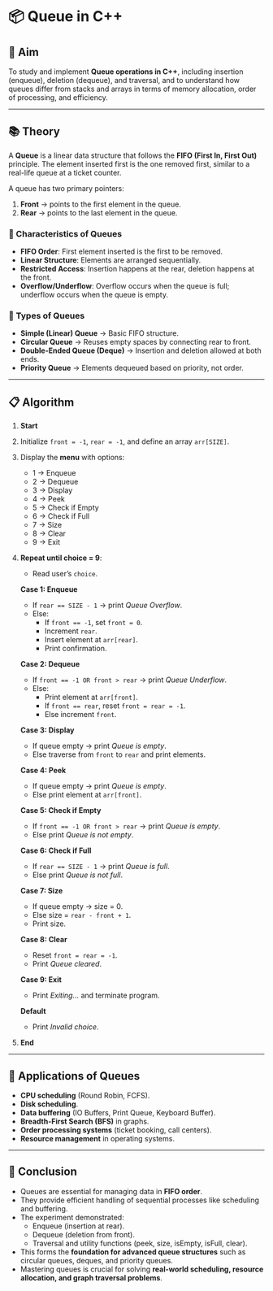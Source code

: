 # 📦 Queue in C++

## 🎯 Aim  
To study and implement **Queue operations in C++**, including insertion (enqueue), deletion (dequeue), and traversal, and to understand how queues differ from stacks and arrays in terms of memory allocation, order of processing, and efficiency.

---

## 📚 Theory  

A **Queue** is a linear data structure that follows the **FIFO (First In, First Out)** principle. The element inserted first is the one removed first, similar to a real-life queue at a ticket counter.  

A queue has two primary pointers:  
1. **Front** → points to the first element in the queue.  
2. **Rear** → points to the last element in the queue.  

### 🔑 Characteristics of Queues  
- **FIFO Order**: First element inserted is the first to be removed.  
- **Linear Structure**: Elements are arranged sequentially.  
- **Restricted Access**: Insertion happens at the rear, deletion happens at the front.  
- **Overflow/Underflow**: Overflow occurs when the queue is full; underflow occurs when the queue is empty.  

### 🔄 Types of Queues  
- **Simple (Linear) Queue** → Basic FIFO structure.  
- **Circular Queue** → Reuses empty spaces by connecting rear to front.  
- **Double-Ended Queue (Deque)** → Insertion and deletion allowed at both ends.  
- **Priority Queue** → Elements dequeued based on priority, not order.  

---

## 📋 Algorithm 

1. **Start**  
2. Initialize `front = -1`, `rear = -1`, and define an array `arr[SIZE]`.  
3. Display the **menu** with options:  
   - 1 → Enqueue  
   - 2 → Dequeue  
   - 3 → Display  
   - 4 → Peek  
   - 5 → Check if Empty  
   - 6 → Check if Full  
   - 7 → Size  
   - 8 → Clear  
   - 9 → Exit  

4. **Repeat until choice = 9**:  
   - Read user’s `choice`.  

   **Case 1: Enqueue**  
   - If `rear == SIZE - 1` → print *Queue Overflow*.  
   - Else:  
     - If `front == -1`, set `front = 0`.  
     - Increment `rear`.  
     - Insert element at `arr[rear]`.  
     - Print confirmation.  

   **Case 2: Dequeue**  
   - If `front == -1 OR front > rear` → print *Queue Underflow*.  
   - Else:  
     - Print element at `arr[front]`.  
     - If `front == rear`, reset `front = rear = -1`.  
     - Else increment `front`.  

   **Case 3: Display**  
   - If queue empty → print *Queue is empty*.  
   - Else traverse from `front` to `rear` and print elements.  

   **Case 4: Peek**  
   - If queue empty → print *Queue is empty*.  
   - Else print element at `arr[front]`.  

   **Case 5: Check if Empty**  
   - If `front == -1 OR front > rear` → print *Queue is empty*.  
   - Else print *Queue is not empty*.  

   **Case 6: Check if Full**  
   - If `rear == SIZE - 1` → print *Queue is full*.  
   - Else print *Queue is not full*.  

   **Case 7: Size**  
   - If queue empty → size = 0.  
   - Else size = `rear - front + 1`.  
   - Print size.  

   **Case 8: Clear**  
   - Reset `front = rear = -1`.  
   - Print *Queue cleared*.  

   **Case 9: Exit**  
   - Print *Exiting...* and terminate program.  

   **Default**  
   - Print *Invalid choice*.  

5. **End**

---

## 🚀 Applications of Queues  

- **CPU scheduling** (Round Robin, FCFS).  
- **Disk scheduling**.  
- **Data buffering** (IO Buffers, Print Queue, Keyboard Buffer).  
- **Breadth-First Search (BFS)** in graphs.  
- **Order processing systems** (ticket booking, call centers).  
- **Resource management** in operating systems.  

---

## 🧠 Conclusion  

- Queues are essential for managing data in **FIFO order**.  
- They provide efficient handling of sequential processes like scheduling and buffering.  
- The experiment demonstrated:  
  - Enqueue (insertion at rear).  
  - Dequeue (deletion from front).  
  - Traversal and utility functions (peek, size, isEmpty, isFull, clear).  
- This forms the **foundation for advanced queue structures** such as circular queues, deques, and priority queues.  
- Mastering queues is crucial for solving **real-world scheduling, resource allocation, and graph traversal problems**.  
